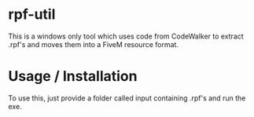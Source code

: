 # rpf-util
This is a windows only tool which uses code from CodeWalker to extract .rpf's and moves them into a FiveM resource format.

# Usage / Installation
To use this, just provide a folder called input containing .rpf's and run the exe.

